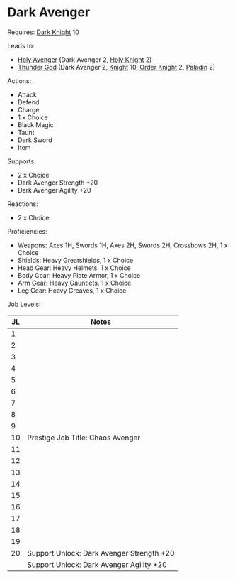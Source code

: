 # Dark Avenger

Requires: [Dark Knight](/Jobs/JobDetails/DarkKnight.md) 10

Leads to:

- [Holy Avenger](/Jobs/JobDetails/HolyAvenger.md) (Dark Avenger 2, [Holy Knight](/Jobs/JobDetails/HolyKnight.md) 2)
- [Thunder God](/Jobs/JobDetails/ThunderGod.md) (Dark Avenger 2, [Knight](/Jobs/JobDetails/Knight.md) 10, [Order Knight](/Jobs/JobDetails/OrderKnight.md) 2, [Paladin](/Jobs/JobDetails/Paladin.md) 2)

Actions:

- Attack
- Defend
- Charge
- 1 x Choice
- Black Magic
- Taunt
- Dark Sword
- Item

Supports:

- 2 x Choice
- Dark Avenger Strength +20
- Dark Avenger Agility +20

Reactions:

- 2 x Choice

Proficiencies:

- Weapons: Axes 1H, Swords 1H, Axes 2H, Swords 2H, Crossbows 2H, 1 x Choice
- Shields: Heavy Greatshields, 1 x Choice
- Head Gear: Heavy Helmets, 1 x Choice
- Body Gear: Heavy Plate Armor, 1 x Choice
- Arm Gear: Heavy Gauntlets, 1 x Choice
- Leg Gear: Heavy Greaves, 1 x Choice

Job Levels:

| JL | Notes |
| --- | --- |
| 1 | 
| 2 | 
| 3 | 
| 4 | 
| 5 | 
| 6 | 
| 7 | 
| 8 | 
| 9 | 
| 10 | Prestige Job Title: Chaos Avenger
| 11 | 
| 12 | 
| 13 | 
| 14 | 
| 15 | 
| 16 | 
| 17 | 
| 18 | 
| 19 | 
| 20 | Support Unlock: Dark Avenger Strength +20
|    | Support Unlock: Dark Avenger Agility +20
